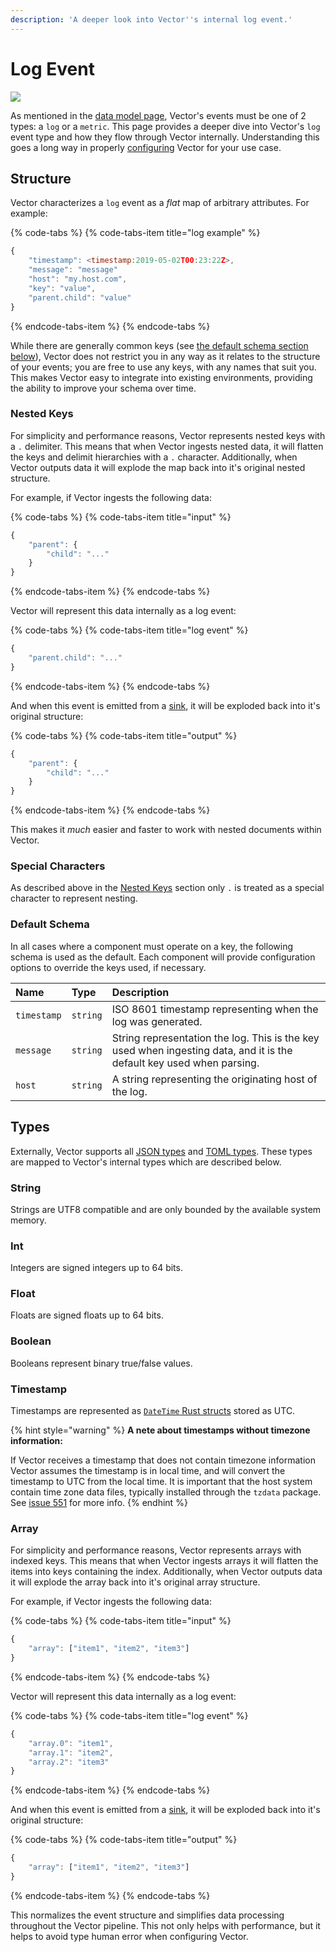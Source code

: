 ```yaml
---
description: 'A deeper look into Vector''s internal log event.'
---
```


# Log Event

![][images.data-model-log]

As mentioned in the [data model page][docs.data-model], Vector's events must
be one of 2 types: a `log` or a `metric`. This page provides a deeper dive into
Vector's `log` event type and how they flow through Vector internally.
Understanding this goes a long way in properly [configuring][docs.configuration]
Vector for your use case.

## Structure

Vector characterizes a `log` event as a _flat_ map of arbitrary attributes.
For example:

{% code-tabs %}
{% code-tabs-item title="log example" %}
```javascript
{
    "timestamp": <timestamp:2019-05-02T00:23:22Z>,
    "message": "message"
    "host": "my.host.com",
    "key": "value",
    "parent.child": "value"
}
```
{% endcode-tabs-item %}
{% endcode-tabs %}

While there are generally common keys (see [the default schema section below](#default-schema)),
Vector does not restrict you in any way as it relates to the structure of your
events; you are free to use any keys, with any names that suit you. This makes
Vector easy to integrate into existing environments, providing the ability to
improve your schema over time.

### Nested Keys

For simplicity and performance reasons, Vector represents nested keys with a
`.` delimiter. This means that when Vector ingests nested data, it will
flatten the keys and delimit hierarchies with a `.` character. Additionally,
when Vector outputs data it will explode the map back into it's original nested
structure.

For example, if Vector ingests the following data:

{% code-tabs %}
{% code-tabs-item title="input" %}
```javascript
{
    "parent": {
        "child": "..."
    }
}
```
{% endcode-tabs-item %}
{% endcode-tabs %}

Vector will represent this data internally as a log event:

{% code-tabs %}
{% code-tabs-item title="log event" %}
```javascript
{
    "parent.child": "..."
}
```
{% endcode-tabs-item %}
{% endcode-tabs %}

And when this event is emitted from a [sink][docs.sinks], it will be exploded
back into it's original structure:

{% code-tabs %}
{% code-tabs-item title="output" %}
```javascript
{
    "parent": {
        "child": "..."
    }
}
```
{% endcode-tabs-item %}
{% endcode-tabs %}

This makes it _much_ easier and faster to work with nested documents within
Vector.

### Special Characters

As described above in the [Nested Keys](#nested-keys) section only `.` is
treated as a special character to represent nesting.

### Default Schema

In all cases where a component must operate on a key, the following schema is
used as the default. Each component will provide configuration options to
override the keys used, if necessary.

| Name | Type | Description |
| :--- | :--- | :--- |
| `timestamp` | `string` | ISO 8601 timestamp representing when the log was generated. |
| `message` | `string` | String representation the log. This is the key used when ingesting data, and it is the default key used when parsing. |
| `host` | `string` | A string representing the originating host of the log. |

## Types

Externally, Vector supports all [JSON types][url.json_types] and
[TOML types][url.toml_types]. These types are mapped to Vector's internal
types which are described below.

### String

Strings are UTF8 compatible and are only bounded by the available system
memory.

### Int

Integers are signed integers up to 64 bits.

### Float

Floats are signed floats up to 64 bits.

### Boolean

Booleans represent binary true/false values.

### Timestamp

Timestamps are represented as [`DateTime` Rust structs][url.rust_date_time]
stored as UTC.

{% hint style="warning" %}
**A nete about timestamps without timezone information:**

If Vector receives a timestamp that does not contain timezone information
Vector assumes the timestamp is in local time, and will convert the timestamp
to UTC from the local time. It is important that the host system contain
time zone data files, typically installed through the `tzdata` package. See
[issue 551][url.issue_551] for more info.
{% endhint %}

### Array

For simplicity and performance reasons, Vector represents arrays with indexed
keys. This means that when Vector ingests arrays it will flatten the items
into keys containing the index. Additionally, when Vector outputs data it will
explode the array back into it's original array structure.

For example, if Vector ingests the following data:

{% code-tabs %}
{% code-tabs-item title="input" %}
```javascript
{
    "array": ["item1", "item2", "item3"]
}
```
{% endcode-tabs-item %}
{% endcode-tabs %}

Vector will represent this data internally as a log event:

{% code-tabs %}
{% code-tabs-item title="log event" %}
```javascript
{
    "array.0": "item1",
    "array.1": "item2",
    "array.2": "item3"
}
```
{% endcode-tabs-item %}
{% endcode-tabs %}

And when this event is emitted from a [sink][docs.sinks], it will be exploded
back into it's original structure:

{% code-tabs %}
{% code-tabs-item title="output" %}
```javascript
{
    "array": ["item1", "item2", "item3"]
}
```
{% endcode-tabs-item %}
{% endcode-tabs %}

This normalizes the event structure and simplifies data processing throughout
the Vector pipeline. This not only helps with performance, but it helps to
avoid type human error when configuring Vector.


[docs.configuration]: ../../usage/configuration
[docs.data-model]: ../../about/data-model
[docs.sinks]: ../../usage/configuration/sinks
[images.data-model-log]: ../../assets/data-model-log.svg
[url.issue_551]: https://github.com/timberio/vector/issues/551
[url.json_types]: https://en.wikipedia.org/wiki/JSON#Data_types_and_syntax
[url.rust_date_time]: https://docs.rs/chrono/0.4.0/chrono/struct.DateTime.html
[url.toml_types]: https://github.com/toml-lang/toml#table-of-contents
